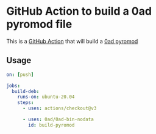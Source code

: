 # GitHub Action to build a 0ad pyromod file

This is a [GitHub Action](https://github.com/features/actions) that
will build a [0ad
pyromod](https://trac.wildfiregames.com/wiki/Modding_Guide#Distributingyourmods)

## Usage

```yaml
on: [push]

jobs:
  build-deb:
    runs-on: ubuntu-20.04
    steps:
      - uses: actions/checkout@v3

      - uses: 0ad/0ad-bin-nodata
        id: build-pyromod
```
